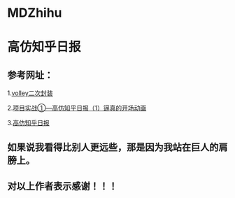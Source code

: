 # MDZhihu
高仿知乎日报
====

参考网址：
-------
1.[volley二次封装](http://www.cnblogs.com/summers/p/4398679.html "悬停显示")

  
2.[项目实战①—高仿知乎日报（1）逼真的开场动画](http://blog.csdn.net/jack_king007/article/details/41751573 "悬停显示")
  
3.[高仿知乎日报](https://github.com/iKrelve/KuaiHu "悬停显示")

如果说我看得比别人更远些，那是因为我站在巨人的肩膀上。
-------

对以上作者表示感谢！！！
-------
  
